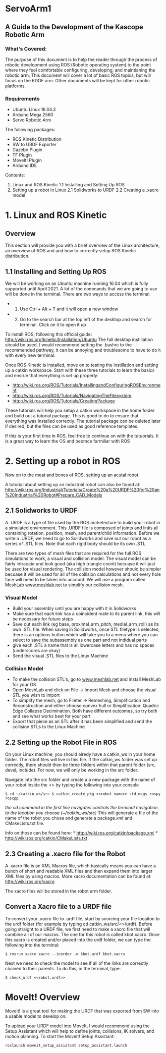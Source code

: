 # ServoArm1
## A Guide to the Development of the Kascope Robotic Arm

### What's Covered: 
The purpose of this document is to help the reader through the process of robotic development using ROS (Robotic operating system) to the point where they feel comfortable configuring, developing, and maintianing the robotic arm. This document will cover a lot of basic ROS topics, but will focus on the 6DOF arm. Other documents will be kept for other robotic platforms. 

### Requirements
* Ubuntu Linux 16.04.3
* Arduino Mega 2560
* Servo Robotic Arm

The following packages:
* ROS Kinetic Distribution
* SW to URDF Exporter
* Gazebo Plugin
* TF Plugin
* MoveIt! Plugin
* Arduino IDE

Contents:
1. Linux and ROS Kinetic
  1.1 Installing and Setting Up ROS
2. Setting up a robot in Linux
  2.1 Solidworks to URDF
  2.2 Creating a .xacro model

# 1. Linux and ROS Kinetic
## Overview
This section will provide you with a brief overview of the Linux architecture, an overview of ROS and and how to correctly setup ROS Kinetic distribution. 
## 1.1 Installing and Setting Up ROS
We will be working on an Ubuntu machine running 16.04 which is fully supported until April 2021. A lot of the commands that we are going to use will be done in the terminal. There are two ways to access the terminal:
* 1. Use Ctrl + Alt + T and it will open a new window
* 2. Go to the search bar at the top left of the desktop and search for terminal. Click on it to open it up

To install ROS, following this official guide: http://wiki.ros.org/kinetic/Installation/Ubuntu
The full desktop instillation should be used. I would recommend setting the .bashrc to the recommended pathway, it can be annoying and troublesome to have to do it with every new terminal. 

Once ROS Kinetic is installed, move on to testing the instillation and setting up a catkin workspace. 
Start with these three tutorials to learn the basics and ensrue that everything is set up properly: 
* http://wiki.ros.org/ROS/Tutorials/InstallingandConfiguringROSEnvironment 
* http://wiki.ros.org/ROS/Tutorials/NavigatingTheFilesystem
* http://wiki.ros.org/ROS/Tutorials/CreatingPackage

These tutorials will help you setup a catkin workspace in the home folder and build out a tutorial package. This is good to do to ensure that everything was installed correctly. The tutorial package can be deleted later if desired, but the files can be used as good reference templates. 

If this is your first time in ROS, feel free to continue on with the tutuorials. It is a great way to learn the OS and beomce farmiliar with ROS


# 2. Setting up a robot in ROS
Now on to the meat and bones of ROS, setting up an acutal robot. 

A tutorial about setting up an industrial robot can also be found at:
http://wiki.ros.org/Industrial/Tutorials/Create%20a%20URDF%20for%20an%20Industrial%20Robot#Prepare_CAD_Models 

## 2.1 Solidworks to URDF
A .URDF is a type of file used by the ROS archetecture to build your robot in a simulated environment. This .URDF file is composed of joints and links all containing rotation, position, mesh, and parent/child information. Before we write a .URDF, we need to go to Solidworks and save out our robot as a series of .STL files. Note that each rigid body should be its own .STL. 

There are two types of mesh files that are required for the full ROS simulations to work, a visual and collision model. The visual model can be fairly intracate and look good (aka high triangle count) becuase it will just be used for visual rendering. The collision model however should be simpler becuase it will be used for all of the collision calculations and not every hole face will need to be taken into account. We will use a program called MeshLab www.meshlab.net to simplify our collision mesh. 

### Visual Model
* Build your assembly until you are happy with it in Solidworks
* Make sure that each link has a coincident mate to its parent link, this will be necessary for future steps
* Save out each link (eg base, proximal_arm_pitch, medial_arm_roll) as its own .STL file. When saving in Solidworks, once STL filetype is selected, there is an options button which will take you to a menu where you can select to save the subassembly as one part and not indidual parts
* give each .STL a name that is all lowercase letters and has no spaces (underscores are okay)
* Send the visual .STL files to the Linux Machine
### Collision Model
* To make the collision STL's, go to www.meshlab.net and install MeshLab for your OS
* Open MeshLab and click on File -> Import Mesh and choose the visual STL you wish to import
* To simplify the mesh, go to Fileter -> Remeshing, Simplification and Reconstruction and either choose convex hull or Simplification: Quadric Edge Collapse Decimination. Both have different outcomes, so try both and see what works best for your part
* Export that piece as an STL after it has been simplified and send the collision STLs to the Linux Machine

## 2.2 Setting up the Robot File in ROS
On your Linux machine, you should alredy have a catkin_ws in your home folder. The robot files will live in this file. If the catkin_ws folder was set up correctly, there should then be three folders within that parent folder (src, devel, include). For now, we will only be working in the src folder. 

Navigate into the src folder and create a a new package with the name of your robot inside the <<robot name>> by typing the following into your console
  
  `$ cd ~/catkin_ws/src
   $ catkin_create_pkg <<robot name>> std_msgs rospy roscpp`
  
  *the cd command in the first line navigates controls the terminal navigation to the location you choose (~/catkin_ws/src)*
  This will generate a file of the name of the robot you chose and generate a package.xml and CMakeLists.txt file.  
  
  Info on those can be found here: 
    * http://wiki.ros.org/catkin/package.xml
    * http://wiki.ros.org/catkin/CMakeLists.txt
  
## 2.3 Creating a .xacro file for the Robot
A .xacro file is an XML Macros file, which basically means you can have a bunch of short and readable XML files and then expand them into larger XML files by using macros. 
More xacro documentation can be found at: http://wiki.ros.org/xacro

The xacro files will be stored in the robot arm folder.

## Convert a Xacro file to a URDF file

To convert your .xacro file to .urdf file, start by sourcing your file locaiton to the urdf folder (for example by typing cd catkin_ws/src/<<robot>>/urdf).
Before going straight to a URDF file, we first need to make a xacro file that will combine all of our macros. The one for this robot is called kbot.xacro. Once this xacro is created and/or placed into the urdf folder, we can type the following into the terminal:

`$ rosrun xacro xacro --inorder -o kbot.urdf kbot.xacro`

Next we need to check the model to see if all of the links are correctly chained to their parents. To do this, in the terminal, type: 

`$ check_urdf <<robot.urdf>>`

# MoveIt! Overview
MoveIt! is a great tool for making the URDF that was exported from SW into a usable model to develop on. 

To upload your URDF model into MoveIt, I would recommend using the Setup Assistant which will help to define joints, collisions, IK solvers, and motion planning. To start the MoveIt! Setup Assistant:

`roslaunch moveit_setup_assistant setup_assistant.launch`
